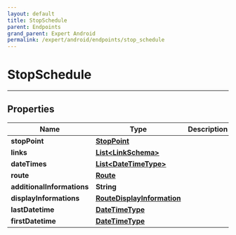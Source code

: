 ```yaml
---
layout: default
title: StopSchedule
parent: Endpoints
grand_parent: Expert Android
permalink: /expert/android/endpoints/stop_schedule
---
```


# StopSchedule

---

## Properties

| Name | Type | Description | Notes
| ------------ | ------------- | ------------- | -------------
**stopPoint** | [**StopPoint**](/navitia_sdk_docs/expert/android/endpoints/stop_point) |  |  [optional]
**links** | [**List&lt;LinkSchema&gt;**](/navitia_sdk_docs/expert/android/endpoints/link_schema) |  |  [optional]
**dateTimes** | [**List&lt;DateTimeType&gt;**](/navitia_sdk_docs/expert/android/endpoints/date_time_type) |  | 
**route** | [**Route**](/navitia_sdk_docs/expert/android/endpoints/route) |  |  [optional]
**additionalInformations** | **String** |  | 
**displayInformations** | [**RouteDisplayInformation**](RouteDisplayInformation.md) |  |  [optional]
**lastDatetime** | [**DateTimeType**](/navitia_sdk_docs/expert/android/endpoints/date_time_type) |  |  [optional]
**firstDatetime** | [**DateTimeType**](/navitia_sdk_docs/expert/android/endpoints/date_time_type) |  |  [optional]



